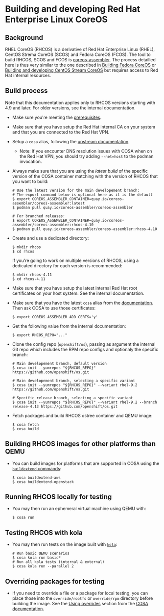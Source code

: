 # Building and developing Red Hat Enterprise Linux CoreOS

## Background

RHEL CoreOS (RHCOS) is a derivative of Red Hat Enterprise Linux (RHEL), CentOS
Strema CoreOS (SCOS) and Fedora CoreOS (FCOS). The tool to build RHCOS, SCOS
and FCOS is [coreos-assembler]. The process detailled here is thus very similar
to the one described in [Building Fedora CoreOS] or [Building and developing
CentOS Stream CoreOS](development-scos.md) but requires access to Red Hat
internal resources.

## Build process

Note that this documentation applies only to RHCOS versions starting with 4.9
and later. For older versions, see the internal documentation.

- Make sure you're meeting the [prerequisites].

- Make sure that you have setup the Red Hat internal CA on your system and that
  you are connected to the Red Hat VPN.

- Setup a `cosa` alias, following the [upstream documentation][cosa-alias].
  - Note: If you encounter DNS resolution issues with COSA when on the Red Hat
    VPN, you should try adding `--net=host` to the podman invocation.

- Always make sure that you are using the *latest build* of the specific
  version of the COSA container matching with the version of RHCOS that you
  want to build:
  ```
  # Use the latest version for the main developement branch:
  # The export command below is optional here as it is the default
  $ export COREOS_ASSEMBLER_CONTAINER=quay.io/coreos-assembler/coreos-assembler:latest
  $ podman pull quay.io/coreos-assembler/coreos-assembler

  # For branched releases:
  $ export COREOS_ASSEMBLER_CONTAINER=quay.io/coreos-assembler/coreos-assembler:rhcos-4.10
  $ podman pull quay.io/coreos-assembler/coreos-assembler:rhcos-4.10
  ```

- Create and use a dedicated directory:
  ```
  $ mkdir rhcos
  $ cd rhcos
  ```
  If you're going to work on multiple versions of RHCOS, using a dedicated
  directory for each version is recommended:
  ```
  $ mkdir rhcos-4.11
  $ cd rhcos-4.11
  ```

- Make sure that you have setup the latest internal Red Hat root certificates
  on your host system. See the internal documentation.

- Make sure that you have the latest `cosa` alias from the
  [documentation][cosa-alias]. Then ask COSA to use those certificates:
  ```
  $ export COREOS_ASSEMBLER_ADD_CERTS='y'
  ```

- Get the following value from the internal documentation:
  ```
  $ export RHCOS_REPO="..."
  ```

- Clone the config repo (`openshift/os`), passing as argument the internal Git
  repo which includes the RPM repo configs and optionaly the specific branch:
  ```
  # Main developement branch, default version
  $ cosa init --yumrepos "${RHCOS_REPO}" https://github.com/openshift/os.git

  # Main developement branch, selecting a specific variant
  $ cosa init --yumrepos "${RHCOS_REPO}" --variant rhel-9.2 https://github.com/openshift/os.git

  # Specific release branch, selecting a specific variant
  $ cosa init --yumrepos "${RHCOS_REPO}" --variant rhel-9.2 --branch release-4.13 https://github.com/openshift/os.git
  ```

- Fetch packages and build RHCOS ostree container and QEMU image:
  ```
  $ cosa fetch
  $ cosa build
  ```

## Building RHCOS images for other platforms than QEMU

- You can build images for platforms that are supported in COSA using the
  [`buildextend` commands][buildextend]:
  ```
  $ cosa buildextend-aws
  $ cosa buildextend-openstack
  ```

## Running RHCOS locally for testing

- You may then run an ephemeral virtual machine using QEMU with:
  ```
  $ cosa run
  ```

## Testing RHCOS with kola

- You may then run tests on the image built with [`kola`][kola]:
  ```
  # Run basic QEMU scenarios
  $ cosa kola run basic*
  # Run all kola tests (internal & external)
  $ cosa kola run --parallel 2
  ```

## Overriding packages for testing

- If you need to override a file or a package for local testing, you can place
  those into the `override/rootfs` or `override/rpm` directory before building
  the image. See the [Using overrides] section from the [COSA
  documentation][coreos-assembler].

[coreos-assembler]: https://github.com/coreos/coreos-assembler/
[Building Fedora CoreOS]: https://coreos.github.io/coreos-assembler/building-fcos/
[prerequisites]: https://coreos.github.io/coreos-assembler/building-fcos/#getting-started---prerequisites
[cosa-alias]: https://coreos.github.io/coreos-assembler/building-fcos/#define-a-bash-alias-to-run-cosa
[buildextend]: https://coreos.github.io/coreos-assembler/cosa/#buildextend-commands
[kola]: https://coreos.github.io/coreos-assembler/kola/
[Using overrides]: https://coreos.github.io/coreos-assembler/working/#using-overrides
